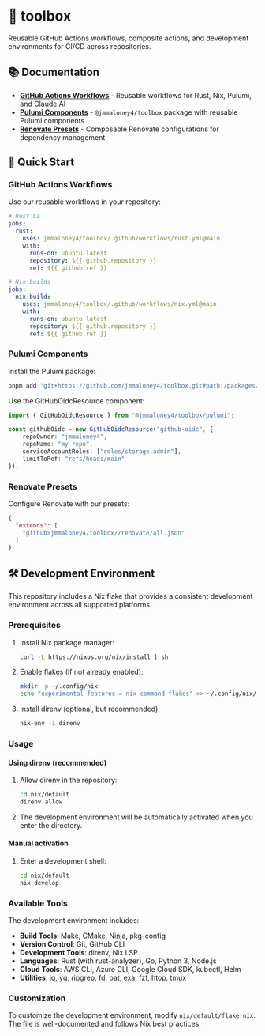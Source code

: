 # 🔧 toolbox

Reusable GitHub Actions workflows, composite actions, and development environments for CI/CD across repositories.

## 📚 Documentation

- **[GitHub Actions Workflows](docs/public/workflows.md)** - Reusable workflows for Rust, Nix, Pulumi, and Claude AI
- **[Pulumi Components](docs/public/pulumi.md)** - `@jmmaloney4/toolbox` package with reusable Pulumi components
- **[Renovate Presets](docs/public/renovate.md)** - Composable Renovate configurations for dependency management

## 🚀 Quick Start

### GitHub Actions Workflows

Use our reusable workflows in your repository:

```yaml
# Rust CI
jobs:
  rust:
    uses: jmmaloney4/toolbox/.github/workflows/rust.yml@main
    with:
      runs-on: ubuntu-latest
      repository: ${{ github.repository }}
      ref: ${{ github.ref }}

# Nix builds
jobs:
  nix-build:
    uses: jmmaloney4/toolbox/.github/workflows/nix.yml@main
    with:
      runs-on: ubuntu-latest
      repository: ${{ github.repository }}
      ref: ${{ github.ref }}
```

### Pulumi Components

Install the Pulumi package:

```bash
pnpm add "git+https://github.com/jmmaloney4/toolbox.git#path:/packages/toolbox"
```

Use the GitHubOidcResource component:

```typescript
import { GitHubOidcResource } from "@jmmaloney4/toolbox/pulumi";

const githubOidc = new GitHubOidcResource("github-oidc", {
    repoOwner: "jmmaloney4",
    repoName: "my-repo",
    serviceAccountRoles: ["roles/storage.admin"],
    limitToRef: "refs/heads/main"
});
```

### Renovate Presets

Configure Renovate with our presets:

```json
{
  "extends": [
    "github>jmmaloney4/toolbox//renovate/all.json"
  ]
}
```

## 🛠️ Development Environment

This repository includes a Nix flake that provides a consistent development environment across all supported platforms.

### Prerequisites

1. Install Nix package manager:
   ```bash
   curl -L https://nixos.org/nix/install | sh
   ```

2. Enable flakes (if not already enabled):
   ```bash
   mkdir -p ~/.config/nix
   echo "experimental-features = nix-command flakes" >> ~/.config/nix/nix.conf
   ```

3. Install direnv (optional, but recommended):
   ```bash
   nix-env -i direnv
   ```

### Usage

#### Using direnv (recommended)

1. Allow direnv in the repository:
   ```bash
   cd nix/default
   direnv allow
   ```

2. The development environment will be automatically activated when you enter the directory.

#### Manual activation

1. Enter a development shell:
   ```bash
   cd nix/default
   nix develop
   ```

### Available Tools

The development environment includes:

- **Build Tools**: Make, CMake, Ninja, pkg-config
- **Version Control**: Git, GitHub CLI
- **Development Tools**: direnv, Nix LSP
- **Languages**: Rust (with rust-analyzer), Go, Python 3, Node.js
- **Cloud Tools**: AWS CLI, Azure CLI, Google Cloud SDK, kubectl, Helm
- **Utilities**: jq, yq, ripgrep, fd, bat, exa, fzf, htop, tmux

### Customization

To customize the development environment, modify `nix/default/flake.nix`. The file is well-documented and follows Nix best practices.